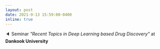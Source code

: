 ```yaml
---
layout: post
date: 2021-9-13 15:59:00-0400
inline: true
---
```


:speaker: Seminar *"Recent Topics in Deep Learning based Drug Discovery"* at **Dankook University**

